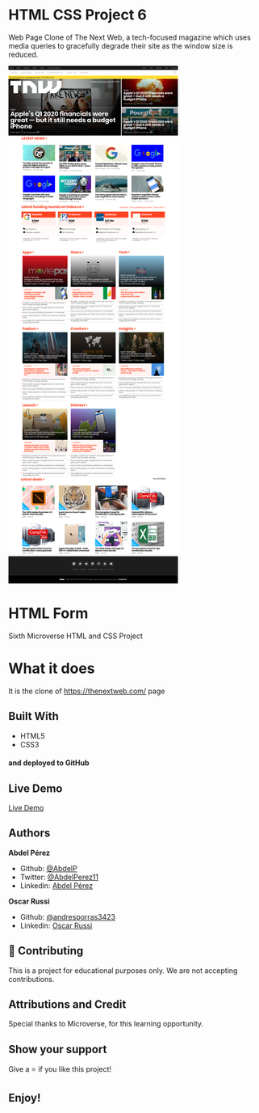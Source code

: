 # HTML CSS Project 6

Web Page Clone of The Next Web, a tech-focused magazine which uses media queries to gracefully degrade their site as the window size is reduced.

![screenshot](screenshot.png)

# HTML Form

Sixth Microverse HTML and CSS Project

# What it does

It is the clone of https://thenextweb.com/ page

## Built With

- HTML5
- CSS3

#### and deployed to GitHub

## Live Demo

[Live Demo](https://rawcdn.githack.com/abdelp/building-with-responsive-design/85ee5ed8c3826c7f5b726275400ac3c7a864f938/index.html)

## Authors

**Abdel Pérez**
- Github: [@AbdelP](https://github.com/abdelp/)
- Twitter: [@AbdelPerez11](https://twitter.com/abdelperez11)
- Linkedin: [Abdel Pérez](https://www.linkedin.com/in/abdel-p%C3%A9rez-t%C3%A9llez-72b2aa153/)

**Oscar Russi**
- Github: [@andresporras3423](https://github.com/andresporras3423/)
- Linkedin: [Oscar Russi](https://www.linkedin.com/in/oscar-andr%C3%A9s-russi-porras-053236167/)

## 🤝 Contributing

This is a project for educational purposes only. We are not accepting contributions.

## Attributions and Credit

Special thanks to Microverse, for this learning opportunity. 

## Show your support

Give a ⭐️ if you like this project!

## Enjoy!
